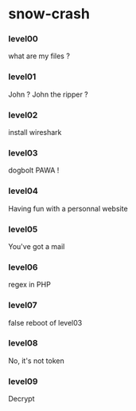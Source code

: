 # snow-crash

### level00
what are my files ?

### level01
John ? John the ripper ?

### level02
install wireshark

### level03
dogbolt PAWA !

### level04
Having fun with a personnal website

### level05
You've got a mail

### level06
regex in PHP

### level07
false reboot of level03

### level08
No, it's not token

### level09
Decrypt